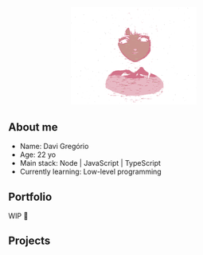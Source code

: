 <div align=center>
  <img src="./lain-gif.gif" alt="drawing" width="50%" style="margin: 0 auto;"/>
</div>

## About me

- Name: Davi Gregório
- Age: 22 yo
- Main stack: Node | JavaScript | TypeScript
- Currently learning: Low-level programming

## Portfolio
WIP 🚧

## Projects



